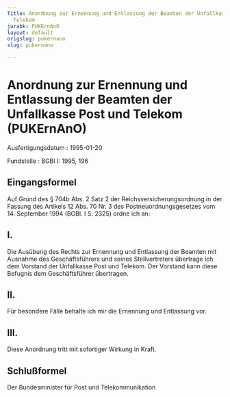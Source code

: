 ```yaml
---
Title: Anordnung zur Ernennung und Entlassung der Beamten der Unfallkasse Post und
  Telekom
jurabk: PUKErnAnO
layout: default
origslug: pukernano
slug: pukernano

---
```


# Anordnung zur Ernennung und Entlassung der Beamten der Unfallkasse Post und Telekom (PUKErnAnO)

Ausfertigungsdatum
:   1995-01-20

Fundstelle
:   BGBl I: 1995, 196

## Eingangsformel

Auf Grund des § 704b Abs. 2 Satz 2 der Reichsversicherungsordnung in
der Fassung des Artikels 12 Abs. 70 Nr. 3 des Postneuordnungsgesetzes
vom 14. September 1994 (BGBl. I S. 2325) ordne ich an:

## I.

Die Ausübung des Rechts zur Ernennung und Entlassung der Beamten mit
Ausnahme des Geschäftsführers und seines Stellvertreters übertrage ich
dem Vorstand der Unfallkasse Post und Telekom. Der Vorstand kann diese
Befugnis dem Geschäftsführer übertragen.

## II.

Für besondere Fälle behalte ich mir die Ernennung und Entlassung vor.

## III.

Diese Anordnung tritt mit sofortiger Wirkung in Kraft.

## Schlußformel

Der Bundesminister für Post und Telekommunikation

